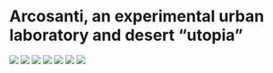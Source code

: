 # Arcosanti, an experimental urban laboratory and desert “utopia”

![](icecream1.jpg)
![](icecream2.jpg)
![](icecream3.jpg)
![](icecream4.jpg)
![](icecream5.jpg)
![](icecream6.jpg)
![](icecream7.jpg)
